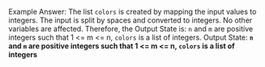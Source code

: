 Example Answer:
The list `colors` is created by mapping the input values to integers. The input is split by spaces and converted to integers. No other variables are affected. Therefore, the Output State is: `n` and `m` are positive integers such that 1 <= m <= n, `colors` is a list of integers.
Output State: **`n` and `m` are positive integers such that 1 <= m <= n, `colors` is a list of integers**
